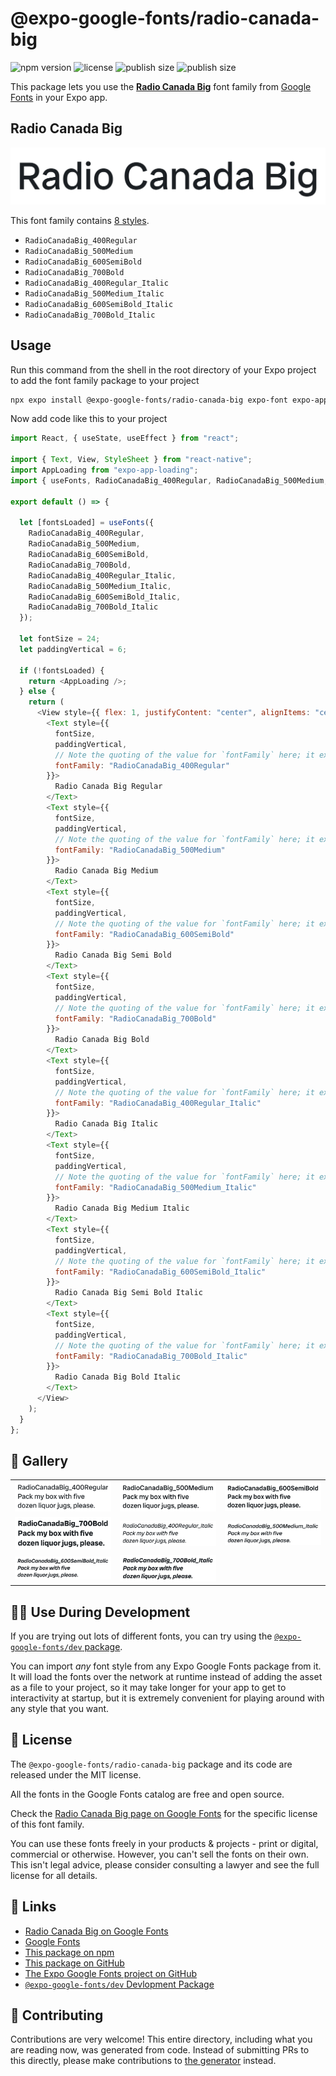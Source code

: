 # @expo-google-fonts/radio-canada-big

![npm version](https://flat.badgen.net/npm/v/@expo-google-fonts/radio-canada-big)
![license](https://flat.badgen.net/github/license/expo/google-fonts)
![publish size](https://flat.badgen.net/packagephobia/install/@expo-google-fonts/radio-canada-big)
![publish size](https://flat.badgen.net/packagephobia/publish/@expo-google-fonts/radio-canada-big)

This package lets you use the [**Radio Canada Big**](https://fonts.google.com/specimen/Radio+Canada+Big) font family from [Google Fonts](https://fonts.google.com/) in your Expo app.

## Radio Canada Big

![Radio Canada Big](./font-family.png)

This font family contains [8 styles](#-gallery).

- `RadioCanadaBig_400Regular`
- `RadioCanadaBig_500Medium`
- `RadioCanadaBig_600SemiBold`
- `RadioCanadaBig_700Bold`
- `RadioCanadaBig_400Regular_Italic`
- `RadioCanadaBig_500Medium_Italic`
- `RadioCanadaBig_600SemiBold_Italic`
- `RadioCanadaBig_700Bold_Italic`

## Usage

Run this command from the shell in the root directory of your Expo project to add the font family package to your project

```sh
npx expo install @expo-google-fonts/radio-canada-big expo-font expo-app-loading
```

Now add code like this to your project

```js
import React, { useState, useEffect } from "react";

import { Text, View, StyleSheet } from "react-native";
import AppLoading from "expo-app-loading";
import { useFonts, RadioCanadaBig_400Regular, RadioCanadaBig_500Medium, RadioCanadaBig_600SemiBold, RadioCanadaBig_700Bold, RadioCanadaBig_400Regular_Italic, RadioCanadaBig_500Medium_Italic, RadioCanadaBig_600SemiBold_Italic, RadioCanadaBig_700Bold_Italic } from '@expo-google-fonts/radio-canada-big';

export default () => {

  let [fontsLoaded] = useFonts({
    RadioCanadaBig_400Regular, 
    RadioCanadaBig_500Medium, 
    RadioCanadaBig_600SemiBold, 
    RadioCanadaBig_700Bold, 
    RadioCanadaBig_400Regular_Italic, 
    RadioCanadaBig_500Medium_Italic, 
    RadioCanadaBig_600SemiBold_Italic, 
    RadioCanadaBig_700Bold_Italic
  });

  let fontSize = 24;
  let paddingVertical = 6;

  if (!fontsLoaded) {
    return <AppLoading />;
  } else {
    return (
      <View style={{ flex: 1, justifyContent: "center", alignItems: "center" }}>
        <Text style={{
          fontSize,
          paddingVertical,
          // Note the quoting of the value for `fontFamily` here; it expects a string!
          fontFamily: "RadioCanadaBig_400Regular"
        }}>
          Radio Canada Big Regular
        </Text>
        <Text style={{
          fontSize,
          paddingVertical,
          // Note the quoting of the value for `fontFamily` here; it expects a string!
          fontFamily: "RadioCanadaBig_500Medium"
        }}>
          Radio Canada Big Medium
        </Text>
        <Text style={{
          fontSize,
          paddingVertical,
          // Note the quoting of the value for `fontFamily` here; it expects a string!
          fontFamily: "RadioCanadaBig_600SemiBold"
        }}>
          Radio Canada Big Semi Bold
        </Text>
        <Text style={{
          fontSize,
          paddingVertical,
          // Note the quoting of the value for `fontFamily` here; it expects a string!
          fontFamily: "RadioCanadaBig_700Bold"
        }}>
          Radio Canada Big Bold
        </Text>
        <Text style={{
          fontSize,
          paddingVertical,
          // Note the quoting of the value for `fontFamily` here; it expects a string!
          fontFamily: "RadioCanadaBig_400Regular_Italic"
        }}>
          Radio Canada Big Italic
        </Text>
        <Text style={{
          fontSize,
          paddingVertical,
          // Note the quoting of the value for `fontFamily` here; it expects a string!
          fontFamily: "RadioCanadaBig_500Medium_Italic"
        }}>
          Radio Canada Big Medium Italic
        </Text>
        <Text style={{
          fontSize,
          paddingVertical,
          // Note the quoting of the value for `fontFamily` here; it expects a string!
          fontFamily: "RadioCanadaBig_600SemiBold_Italic"
        }}>
          Radio Canada Big Semi Bold Italic
        </Text>
        <Text style={{
          fontSize,
          paddingVertical,
          // Note the quoting of the value for `fontFamily` here; it expects a string!
          fontFamily: "RadioCanadaBig_700Bold_Italic"
        }}>
          Radio Canada Big Bold Italic
        </Text>
      </View>
    );
  }
};
```

## 🔡 Gallery


||||
|-|-|-|
|![RadioCanadaBig_400Regular](./RadioCanadaBig_400Regular.ttf.png)|![RadioCanadaBig_500Medium](./RadioCanadaBig_500Medium.ttf.png)|![RadioCanadaBig_600SemiBold](./RadioCanadaBig_600SemiBold.ttf.png)||
|![RadioCanadaBig_700Bold](./RadioCanadaBig_700Bold.ttf.png)|![RadioCanadaBig_400Regular_Italic](./RadioCanadaBig_400Regular_Italic.ttf.png)|![RadioCanadaBig_500Medium_Italic](./RadioCanadaBig_500Medium_Italic.ttf.png)||
|![RadioCanadaBig_600SemiBold_Italic](./RadioCanadaBig_600SemiBold_Italic.ttf.png)|![RadioCanadaBig_700Bold_Italic](./RadioCanadaBig_700Bold_Italic.ttf.png)|||


## 👩‍💻 Use During Development

If you are trying out lots of different fonts, you can try using the [`@expo-google-fonts/dev` package](https://github.com/expo/google-fonts/tree/master/font-packages/dev#readme).

You can import _any_ font style from any Expo Google Fonts package from it. It will load the fonts over the network at runtime instead of adding the asset as a file to your project, so it may take longer for your app to get to interactivity at startup, but it is extremely convenient for playing around with any style that you want.


## 📖 License

The `@expo-google-fonts/radio-canada-big` package and its code are released under the MIT license.

All the fonts in the Google Fonts catalog are free and open source.

Check the [Radio Canada Big page on Google Fonts](https://fonts.google.com/specimen/Radio+Canada+Big) for the specific license of this font family.

You can use these fonts freely in your products & projects - print or digital, commercial or otherwise. However, you can't sell the fonts on their own. This isn't legal advice, please consider consulting a lawyer and see the full license for all details.

## 🔗 Links

- [Radio Canada Big on Google Fonts](https://fonts.google.com/specimen/Radio+Canada+Big)
- [Google Fonts](https://fonts.google.com/)
- [This package on npm](https://www.npmjs.com/package/@expo-google-fonts/radio-canada-big)
- [This package on GitHub](https://github.com/expo/google-fonts/tree/master/font-packages/radio-canada-big)
- [The Expo Google Fonts project on GitHub](https://github.com/expo/google-fonts)
- [`@expo-google-fonts/dev` Devlopment Package](https://github.com/expo/google-fonts/tree/master/font-packages/dev)

## 🤝 Contributing

Contributions are very welcome! This entire directory, including what you are reading now, was generated from code. Instead of submitting PRs to this directly, please make contributions to [the generator](https://github.com/expo/google-fonts/tree/master/packages/generator) instead.
